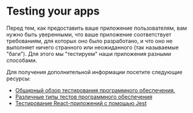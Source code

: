 # Testing your apps

Перед тем, как предоставить ваше приложение пользователям, вам нужно быть уверенными, что ваше приложение соответствует требованиям, для которых оно было разработано, и что оно не выполняет ничего странного или неожиданного (так называемые "баги"). Для этого мы "тестируем" наши приложения разными способами.

Для получения дополнительной информации посетите следующие ресурсы:

- [Обширный обзор тестирования программного обеспечения.](https://www.softwaretestingmaterial.com/software-testing/)
- [Различные типы тестов программного обеспечения](https://www.atlassian.com/continuous-delivery/software-testing/types-of-software-testing)
- [Тестирование React-приложений с помощью Jest](https://jestjs.io/docs/tutorial-react)
